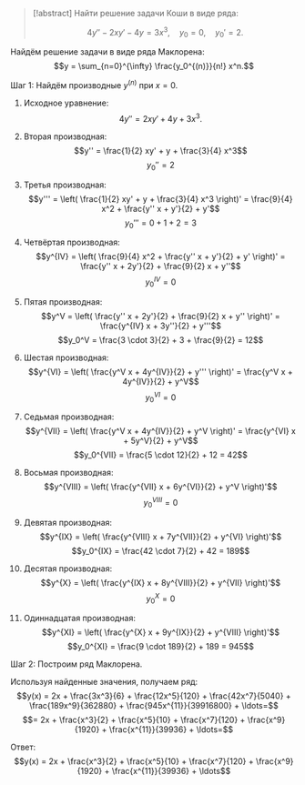 > [!abstract] Найти решение задачи Коши в виде ряда:
>
> $$4y'' - 2xy' - 4y = 3x^3, \quad y_0 = 0, \quad y_0' = 2.$$

Найдём решение задачи в виде ряда Маклорена:  
$$y = \sum_{n=0}^{\infty} \frac{y_0^{(n)}}{n!} x^n.$$

Шаг 1: Найдём производные $y^{(n)}$ при $x = 0$.

1. Исходное уравнение:  
   $$4y'' = 2xy' + 4y + 3x^3.$$

2. Вторая производная:  
   $$y'' = \frac{1}{2} xy' + y + \frac{3}{4} x^3$$
   $$y_0'' = 2$$

3. Третья производная:  
   $$y''' = \left( \frac{1}{2} xy' + y + \frac{3}{4} x^3 \right)' = \frac{9}{4} x^2 + \frac{y'' x + y'}{2} + y'$$
   $$y_0''' = 0 + 1 + 2 = 3$$

4. Четвёртая производная:  
   $$y^{IV} = \left( \frac{9}{4} x^2 + \frac{y'' x + y'}{2} + y' \right)' = \frac{y'' x + 2y'}{2} + \frac{9}{2} x + y''$$
   $$y_0^{IV} = 0$$

5. Пятая производная:  
   $$y^V = \left( \frac{y'' x + 2y'}{2} + \frac{9}{2} x + y'' \right)' = \frac{y^{IV} x + 3y''}{2} + y'''$$
   $$y_0^V = \frac{3 \cdot 3}{2} + 3 + \frac{9}{2} = 12$$

6. Шестая производная:  
   $$y^{VI} = \left( \frac{y^V x + 4y^{IV}}{2} + y''' \right)' = \frac{y^V x + 4y^{IV}}{2} + y^V$$
   $$y_0^{VI} = 0$$

7. Седьмая производная:  
   $$y^{VII} = \left( \frac{y^V x + 4y^{IV}}{2} + y^V \right)' = \frac{y^{VI} x + 5y^V}{2} + y^V$$
   $$y_0^{VII} = \frac{5 \cdot 12}{2} + 12 = 42$$

8. Восьмая производная:  
   $$y^{VIII} = \left( \frac{y^{VII} x + 6y^{VI}}{2} + y^V \right)'$$
   $$y_0^{VIII} = 0$$

9. Девятая производная:  
   $$y^{IX} = \left( \frac{y^{VIII} x + 7y^{VII}}{2} + y^{VI} \right)'$$
   $$y_0^{IX} = \frac{42 \cdot 7}{2} + 42 = 189$$

10. Десятая производная:  
    $$y^{X} = \left( \frac{y^{IX} x + 8y^{VIII}}{2} + y^{VII} \right)'$$
    $$y_0^{X} = 0$$

11. Одиннадцатая производная:
    $$y^{XI} = \left( \frac{y^{X} x + 9y^{IX}}{2} + y^{VIII} \right)'$$
    $$y_0^{XI} = \frac{9 \cdot 189}{2} + 189 = 945$$

Шаг 2: Построим ряд Маклорена.

Используя найденные значения, получаем ряд:  
$$y(x) = 2x + \frac{3x^3}{6} + \frac{12x^5}{120} + \frac{42x^7}{5040} + \frac{189x^9}{362880} + \frac{945x^{11}}{39916800} + \ldots=$$
$$= 2x + \frac{x^3}{2} + \frac{x^5}{10} + \frac{x^7}{120} + \frac{x^9}{1920} + \frac{x^{11}}{39936} + \ldots=$$

Ответ:  
$$y(x) = 2x + \frac{x^3}{2} + \frac{x^5}{10} + \frac{x^7}{120} + \frac{x^9}{1920} + \frac{x^{11}}{39936} + \ldots$$  

